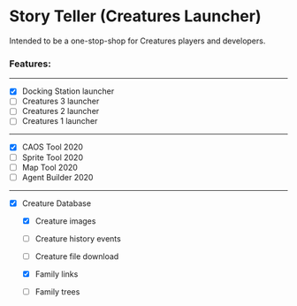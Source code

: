 # Story Teller (Creatures Launcher)
 
Intended to be a one-stop-shop for Creatures players and developers.

### Features:
---
- [X] Docking Station launcher
- [ ] Creatures 3 launcher
- [ ] Creatures 2 launcher
- [ ] Creatures 1 launcher
---
- [X] CAOS Tool 2020
- [ ] Sprite Tool 2020
- [ ] Map Tool 2020
- [ ] Agent Builder 2020
---
- [X] Creature Database
  - [X] Creature images
  - [ ] Creature history events
  - [ ] Creature file download
  - [X] Family links
  - [ ] Family trees

